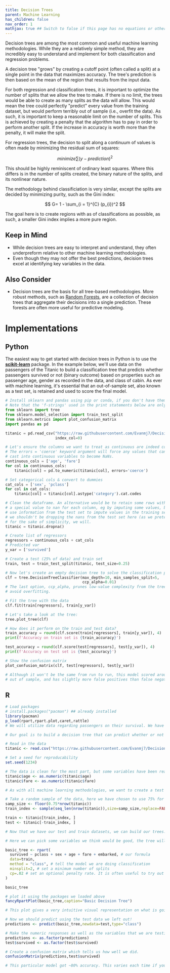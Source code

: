 ```yaml
---
title: Decision Trees
parent: Machine Learning
has_children: false
nav_order: 1
mathjax: true ## Switch to false if this page has no equations or other math rendering.
---
```

Decision trees are among the most common and useful machine learning methodologies. While they are a relatively simple method, they are incredibly easy to understand and implement for both classification and regression problems.

A decision tree "grows" by creating a cutoff point (often called a split) at a single point in the data that maximizes accuracy. The tree's prediction is then based on the mean of the region that results from the input data.

For both regression and classification trees, it is important to optimize the number of splits that we allow the tree to make. If there is no limit, the trees would be able to create as many splits as the data will allow. This would mean the tree could perfectly "predict" every value from the training dataset, but would perform terribly out of sample (i.e., overfit the data). As such, it is important to keep a reasonable limit on the number of splits. This is achieved by creating a penalty that the algorithm has to pay in order to perform another split. If the increase in accuracy is worth more than the penalty, it will make the split.

For regression trees, the decision to split along a continuum of values is often made by minimizing the residual sum of squares:

$$
minimize \sum(y-prediction)^2
$$

This should be highly reminiscent of ordinary least squares. Where this differs is in the number of splits created, the binary nature of the splits, and its nonlinear nature.

The methodology behind classificiation is very similar, except the splits are decided by minimizing purity, such as the Gini index:

$$
G= 1 - \sum_{i = 1}^{C} (p_{i})^2 
$$

The goal here is to create regions with as of classifications as possible, as such, a smaller Gini index implies a more pure region.

## Keep in Mind
* While decision trees are easy to interpret and understand, they often underpreform relative to other machine learning methodologies. 
* Even though they may not offer the best predictions, decision trees excel at identifying key variables in the data.


## Also Consider
* Decision trees are the basis for all tree-based methodologies. More robust methods, such as [Random Forests](https://lost-stats.github.io/Machine_Learning/random_forest.html), are a collection of decision trees that aggregate their decisions into a single prediction. These forests are often more useful for predictive modeling.

# Implementations

## Python

The easiest way to get started with decision trees in Python is to use the [**scikit-learn**](https://scikit-learn.org/stable/index.html) package. In the example below, we'll use data on the passengers of the Titanic to build a classification tree that predicts whether passengers survived or not (binary outcome) based on
properties such as passenger age, gender as recorded in the data, and class of cabin. As ever with machine learning, it's essential that an out-of-sample set, also known as a test set, is retained and used to score the final model.

```python
# Install sklearn and pandas using pip or conda, if you don't have them already.
# Note that the 'f-strings' used in the print statements below are only available in Python>=3.6.
from sklearn import tree
from sklearn.model_selection import train_test_split
from sklearn.metrics import plot_confusion_matrix
import pandas as pd

titanic = pd.read_csv("https://raw.githubusercontent.com/Evanmj7/Decision-Trees/master/titanic.csv",
                      index_col=0)

# Let's ensure the columns we want to treat as continuous are indeed continuous by using pd.to_numeric
# The errors = 'coerce' keyword argument will force any values that cannot be
# cast into continuous variables to become NaNs.
continuous_cols = ['age', 'fare']
for col in continuous_cols:
    titanic[col] = pd.to_numeric(titanic[col], errors='coerce')

# Set categorical cols & convert to dummies
cat_cols = ['sex', 'pclass']
for col in cat_cols:
    titanic[col] = titanic[col].astype('category').cat.codes

# Clean the dataframe. An alternative would be to retain some rows with missing values by giving
# a special value to nan for each column, eg by imputing some values, but one should be careful not to
# use information from the test set to impute values in the training set if doing this. Strictly speaking,
# we shouldn't be dropping the nans from the test set here (as we pretend we don't know what's in it) - but
# for the sake of simplicity, we will.
titanic = titanic.dropna()

# Create list of regressors
regressors = continuous_cols + cat_cols
# Predicted var
y_var = ['survived']

# Create a test (25% of data) and train set
train, test = train_test_split(titanic, test_size=0.25)

# Now let's create an empty decision tree to solve the classification problem:
clf = tree.DecisionTreeClassifier(max_depth=10, min_samples_split=5,
                                  ccp_alpha=0.01)
# The last option, ccp_alpha, prunes low-value complexity from the tree to help
# avoid overfitting.

# Fit the tree with the data
clf.fit(train[regressors], train[y_var])

# Let's take a look at the tree:
tree.plot_tree(clf)

# How does it perform on the train and test data?
train_accuracy = round(clf.score(train[regressors], train[y_var]), 4)
print(f'Accuracy on train set is {train_accuracy}')

test_accuracy = round(clf.score(test[regressors], test[y_var]), 4)
print(f'Accuracy on test set is {test_accuracy}')

# Show the confusion matrix
plot_confusion_matrix(clf, test[regressors], test[y_var])

# Although it won't be the same from run to run, this model scored around 80%
# out of sample, and has slightly more false positives than false negatives.
```

## R
```r
# Load packages
# install.packages("pacman") ## already installed
library(pacman)
p_load(rpart,rpart.plot,caret,rattle)
# We will utilize data regarding passengers on their survival. We have multiple pieces of information on every passenger, including passenger age, sex, cabin number, and class. 

# Our goal is to build a decision tree that can predict whether or not passengers survived the wreck, making it a classification tree. These same methodologies can be used and applied to a regression tree framework.

# Read in the data
titanic <- read.csv("https://raw.githubusercontent.com/Evanmj7/Decision-Trees/master/titanic.csv")

# Set a seed for reproducability
set.seed(1234)

# The data is clean for the most part, but some variables have been read in as factors instead of numeric variables, so we can fix that with the following code.
titanic$age <- as.numeric(titanic$age)
titanic$fare <- as.numeric(titanic$fare)

# As with all machine learning methodologies, we want to create a test and a training dataset

# Take a random sample of the data, here we have chosen to use 75% for training and 25% for validation
samp_size <- floor(0.75*nrow(titanic))
train_index <- sample(seq_len(nrow(titanic)),size=samp_size,replace=FALSE)

train <- titanic[train_index, ]
test <- titanic[-train_index, ]

# Now that we have our test and train datasets, we can build our trees. Here, we will use the package "rpart". Other packages, such as "ranger" are also viable options.

# Here we can pick some variables we think would be good, the tree will decide which ones are best. Some data we have isn't useful, such as an individual's name or the random ID we assigned passengers, so there is no need to include them.

basic_tree <- rpart(
  survived ~ pclass + sex + age + fare + embarked, # our formula
  data=train,
  method = "class", # tell the model we are doing classification
  minsplit=2, # set a minimum number of splits
  cp=.02 # set an optional penalty rate. It is often useful to try out many different ones, use the caret package to test many at once
)

basic_tree

# plot it using the packages we loaded above
fancyRpartPlot(basic_tree,caption="Basic Decision Tree")

# This plot gives a very intuitive visual representation on what is going on behind the scenes.

# Now we should predict using the test data we left out!
predictions <- predict(basic_tree,newdata=test,type="class")

# Make the numeric responses as well as the variables that we are testing on into factors
predictions <- as.factor(predictions)
test$survived <- as.factor(test$survived)

# Create a confusion matrix which tells us how well we did.
confusionMatrix(predictions,test$survived)

# This particular model got ~80% accuracy. This varies each time if you do not set a seed. Much better than a coin toss, but not great. With some additional tuning a decision tree can be much more accurate! Try it for yourself by changing the factors that go into the prediction and the penalty rates.

```
